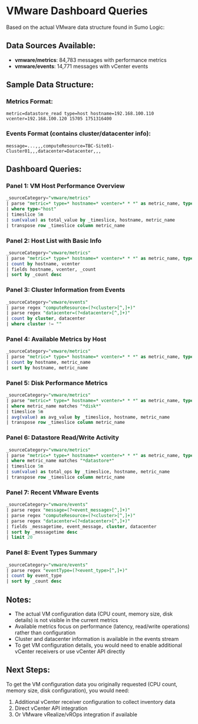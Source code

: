 # VMware Dashboard Queries

Based on the actual VMware data structure found in Sumo Logic:

## Data Sources Available:
- **vmware/metrics**: 84,783 messages with performance metrics
- **vmware/events**: 14,771 messages with vCenter events

## Sample Data Structure:

### Metrics Format:
```
metric=datastore_read type=host hostname=192.168.100.110 vcenter=192.168.100.120 15705 1751316400
```

### Events Format (contains cluster/datacenter info):
```
message=...,,,computeResource=TBC-Site01-Cluster01,,,datacenter=Datacenter,,,
```

## Dashboard Queries:

### Panel 1: VM Host Performance Overview
```sql
_sourceCategory="vmware/metrics" 
| parse "metric=* type=* hostname=* vcenter=* * *" as metric_name, type, hostname, vcenter, value, timestamp
| where type="host"
| timeslice 5m
| sum(value) as total_value by _timeslice, hostname, metric_name
| transpose row _timeslice column metric_name
```

### Panel 2: Host List with Basic Info
```sql
_sourceCategory="vmware/metrics" 
| parse "metric=* type=* hostname=* vcenter=* * *" as metric_name, type, hostname, vcenter, value, timestamp
| count by hostname, vcenter
| fields hostname, vcenter, _count
| sort by _count desc
```

### Panel 3: Cluster Information from Events
```sql
_sourceCategory="vmware/events"
| parse regex "computeResource=(?<cluster>[^,]+)"
| parse regex "datacenter=(?<datacenter>[^,]+)"
| count by cluster, datacenter
| where cluster != ""
```

### Panel 4: Available Metrics by Host
```sql
_sourceCategory="vmware/metrics" 
| parse "metric=* type=* hostname=* vcenter=* * *" as metric_name, type, hostname, vcenter, value, timestamp
| count by hostname, metric_name
| sort by hostname, metric_name
```

### Panel 5: Disk Performance Metrics
```sql
_sourceCategory="vmware/metrics" 
| parse "metric=* type=* hostname=* vcenter=* * *" as metric_name, type, hostname, vcenter, value, timestamp
| where metric_name matches "*disk*"
| timeslice 5m
| avg(value) as avg_value by _timeslice, hostname, metric_name
| transpose row _timeslice column metric_name
```

### Panel 6: Datastore Read/Write Activity
```sql
_sourceCategory="vmware/metrics" 
| parse "metric=* type=* hostname=* vcenter=* * *" as metric_name, type, hostname, vcenter, value, timestamp
| where metric_name matches "*datastore*"
| timeslice 5m
| sum(value) as total_ops by _timeslice, hostname, metric_name
| transpose row _timeslice column metric_name
```

### Panel 7: Recent VMware Events
```sql
_sourceCategory="vmware/events"
| parse regex "message=(?<event_message>[^,]+)"
| parse regex "computeResource=(?<cluster>[^,]+)"
| parse regex "datacenter=(?<datacenter>[^,]+)"
| fields _messagetime, event_message, cluster, datacenter
| sort by _messagetime desc
| limit 20
```

### Panel 8: Event Types Summary
```sql
_sourceCategory="vmware/events"
| parse regex "eventType=(?<event_type>[^,]+)"
| count by event_type
| sort by _count desc
```

## Notes:
- The actual VM configuration data (CPU count, memory size, disk details) is not visible in the current metrics
- Available metrics focus on performance (latency, read/write operations) rather than configuration
- Cluster and datacenter information is available in the events stream
- To get VM configuration details, you would need to enable additional vCenter receivers or use vCenter API directly

## Next Steps:
To get the VM configuration data you originally requested (CPU count, memory size, disk configuration), you would need:
1. Additional vCenter receiver configuration to collect inventory data
2. Direct vCenter API integration
3. Or VMware vRealize/vROps integration if available